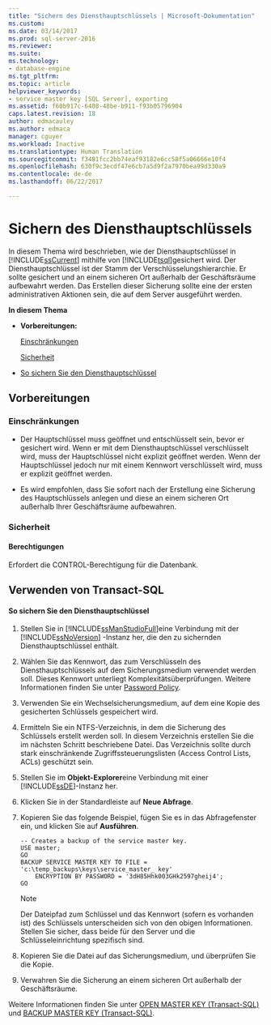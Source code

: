 ```yaml
---
title: "Sichern des Diensthauptschlüssels | Microsoft-Dokumentation"
ms.custom: 
ms.date: 03/14/2017
ms.prod: sql-server-2016
ms.reviewer: 
ms.suite: 
ms.technology:
- database-engine
ms.tgt_pltfrm: 
ms.topic: article
helpviewer_keywords:
- service master key [SQL Server], exporting
ms.assetid: f60b917c-6408-48be-b911-f93b05796904
caps.latest.revision: 18
author: edmacauley
ms.author: edmaca
manager: cguyer
ms.workload: Inactive
ms.translationtype: Human Translation
ms.sourcegitcommit: f3481fcc2bb74eaf93182e6cc58f5a06666e10f4
ms.openlocfilehash: 630f9c3ecdf47e6cb7a5d9f2a7970bea99d330a9
ms.contentlocale: de-de
ms.lasthandoff: 06/22/2017

---
```

# <a name="back-up-the-service-master-key"></a>Sichern des Diensthauptschlüssels
  In diesem Thema wird beschrieben, wie der Diensthauptschlüssel in [!INCLUDE[ssCurrent](../../../includes/sscurrent-md.md)] mithilfe von [!INCLUDE[tsql](../../../includes/tsql-md.md)]gesichert wird. Der Diensthauptschlüssel ist der Stamm der Verschlüsselungshierarchie. Er sollte gesichert und an einem sicheren Ort außerhalb der Geschäftsräume aufbewahrt werden. Das Erstellen dieser Sicherung sollte eine der ersten administrativen Aktionen sein, die auf dem Server ausgeführt werden.  
  
 **In diesem Thema**  
  
-   **Vorbereitungen:**  
  
     [Einschränkungen](#Restrictions)  
  
     [Sicherheit](#Security)  
  
-   [So sichern Sie den Diensthauptschlüssel](#Procedure)  
  
##  <a name="BeforeYouBegin"></a> Vorbereitungen  
  
###  <a name="Restrictions"></a> Einschränkungen  
  
-   Der Hauptschlüssel muss geöffnet und entschlüsselt sein, bevor er gesichert wird. Wenn er mit dem Diensthauptschlüssel verschlüsselt wird, muss der Hauptschlüssel nicht explizit geöffnet werden. Wenn der Hauptschlüssel jedoch nur mit einem Kennwort verschlüsselt wird, muss er explizit geöffnet werden.  
  
-   Es wird empfohlen, dass Sie sofort nach der Erstellung eine Sicherung des Hauptschlüssels anlegen und diese an einem sicheren Ort außerhalb Ihrer Geschäftsräume aufbewahren.  
  
###  <a name="Security"></a> Sicherheit  
  
####  <a name="Permissions"></a> Berechtigungen  
 Erfordert die CONTROL-Berechtigung für die Datenbank.  
  
##  <a name="Procedure"></a> Verwenden von Transact-SQL  
  
#### <a name="to-back-up-the-service-master-key"></a>So sichern Sie den Diensthauptschlüssel  
  
1.  Stellen Sie in [!INCLUDE[ssManStudioFull](../../../includes/ssmanstudiofull-md.md)]eine Verbindung mit der [!INCLUDE[ssNoVersion](../../../includes/ssnoversion-md.md)] -Instanz her, die den zu sichernden Diensthauptschlüssel enthält.  
  
2.  Wählen Sie das Kennwort, das zum Verschlüsseln des Diensthauptschlüssels auf dem Sicherungsmedium verwendet werden soll. Dieses Kennwort unterliegt Komplexitätsüberprüfungen. Weitere Informationen finden Sie unter [Password Policy](../../../relational-databases/security/password-policy.md).  
  
3.  Verwenden Sie ein Wechselsicherungsmedium, auf dem eine Kopie des gesicherten Schlüssels gespeichert wird.  
  
4.  Ermitteln Sie ein NTFS-Verzeichnis, in dem die Sicherung des Schlüssels erstellt werden soll. In diesem Verzeichnis erstellen Sie die im nächsten Schritt beschriebene Datei. Das Verzeichnis sollte durch stark einschränkende Zugriffssteuerungslisten (Access Control Lists, ACLs) geschützt sein.  
  
5.  Stellen Sie im **Objekt-Explorer**eine Verbindung mit einer [!INCLUDE[ssDE](../../../includes/ssde-md.md)]-Instanz her.  
  
6.  Klicken Sie in der Standardleiste auf **Neue Abfrage**.  
  
7.  Kopieren Sie das folgende Beispiel, fügen Sie es in das Abfragefenster ein, und klicken Sie auf **Ausführen**.  
  
    ```  
    -- Creates a backup of the service master key.
    USE master;
    GO
    BACKUP SERVICE MASTER KEY TO FILE = 'c:\temp_backups\keys\service_master_ key'
        ENCRYPTION BY PASSWORD = '3dH85Hhk003GHk2597gheij4';
    GO
    ```  
  
    > [!NOTE]  
    >  Der Dateipfad zum Schlüssel und das Kennwort (sofern es vorhanden ist) des Schlüssels unterscheiden sich von den obigen Informationen. Stellen Sie sicher, dass beide für den Server und die Schlüsseleinrichtung spezifisch sind.  
  
8.  Kopieren Sie die Datei auf das Sicherungsmedium, und überprüfen Sie die Kopie.  
  
9. Verwahren Sie die Sicherung an einem sicheren Ort außerhalb der Geschäftsräume.  
  
 Weitere Informationen finden Sie unter [OPEN MASTER KEY &#40;Transact-SQL&#41;](../../../t-sql/statements/open-master-key-transact-sql.md) und [BACKUP MASTER KEY &#40;Transact-SQL&#41;](../../../t-sql/statements/backup-master-key-transact-sql.md).  
  
  

